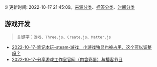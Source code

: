 :alarm_clock: 更新时间: 2022-10-17 21:45:09。[来源分类](../README.md)、[标签分类](../TAGS.md)、[时间分类](../TIMELINE.md)

## 游戏开发


> 关键字：`游戏`、`Three.js`、`Create.js`、`Matter.js`



- [2022-10-17-笔记本玩-steam-游戏，小游戏独显也被占用，这个可以调整吗？](https://www.v2ex.com/t/887661) 
- [2022-10-17-分享游戏工作室官网（内含彩蛋）与播客节目](https://www.v2ex.com/t/887638) 